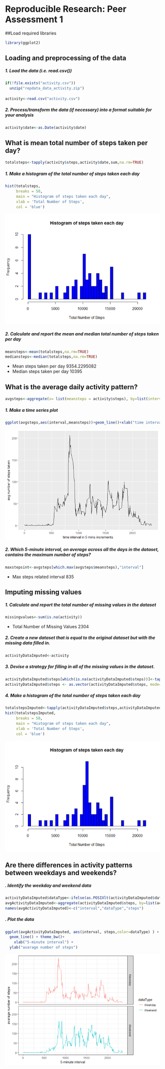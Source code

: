 # Reproducible Research: Peer Assessment 1

##Load required libraries

```r
library(ggplot2)
```

## Loading and preprocessing of the data
##### 1. Load the data (i.e. read.csv())

```r
if(!file.exists("activity.csv"))
  unzip("repdata_data_activity.zip")

activity<-read.csv("activity.csv")
```
##### 2. Process/transform the data (if necessary) into a format suitable for your analysis

```r
activity$date<-as.Date(activity$date)
```

## What is mean total number of steps taken per day?

```r
totalsteps<-tapply(activity$steps,activity$date,sum,na.rm=TRUE)
```
##### 1. Make a histogram of the total number of steps taken each day

```r
hist(totalsteps, 
     breaks = 50,
     main = "Histogram of steps taken each day",
     xlab = 'Total Number of Steps',
     col = 'blue')
```

![](PA1_files/figure-html/unnamed-chunk-5-1.png)<!-- -->

##### 2. Calculate and report the mean and median total number of steps taken per day

```r
meansteps<-mean(totalsteps,na.rm=TRUE)
mediansteps<-median(totalsteps,na.rm=TRUE)
```

* Mean steps taken per day 9354.2295082
* Median steps taken per day 10395

## What is the average daily activity pattern?

```r
avgsteps<-aggregate(x= list(meansteps = activity$steps), by=list(interval = activity$interval),FUN=mean,na.rm=TRUE)
```
##### 1. Make a time series plot

```r
ggplot(avgsteps,aes(interval,meansteps))+geom_line()+xlab("time interval in 5 mins increments")+ylab("avg number of steps taken")
```

![](PA1_files/figure-html/unnamed-chunk-8-1.png)<!-- -->

##### 2. Which 5-minute interval, on average across all the days in the dataset, contains the maximum number of steps?


```r
maxstepsint<-avgsteps[which.max(avgsteps$meansteps),"interval"]
```
* Max steps related interval 835

## Imputing missing values
##### 1. Calculate and report the total number of missing values in the dataset 

```r
missingvalues<-sum(is.na(activity))
```
* Total Number of Missing Values 2304

##### 2. Create a new dataset that is equal to the original dataset but with the missing data filled in.


```r
activityDataImputed<-activity
```
##### 3. Devise a strategy for filling in all of the missing values in the dataset.

```r
activityDataImputed$steps[which(is.na(activityDataImputed$steps))]<-tapply(activityDataImputed$steps,activityDataImputed$interval,mean,na.rm=TRUE,simplify = FALSE)
activityDataImputed$steps <- as.vector(activityDataImputed$steps, mode="numeric")
```
##### 4. Make a histogram of the total number of steps taken each day 

```r
totalstepsImputed<-tapply(activityDataImputed$steps,activityDataImputed$date,sum,na.rm=TRUE)
hist(totalstepsImputed, 
     breaks = 50,
     main = "Histogram of steps taken each day",
     xlab = 'Total Number of Steps',
     col = 'blue')
```

![](PA1_files/figure-html/unnamed-chunk-13-1.png)<!-- -->

## Are there differences in activity patterns between weekdays and weekends?
##### . Identify the weekday and weekend data

```r
activityDataImputed$dataType<-ifelse(as.POSIXlt(activityDataImputed$date)$wday %in% c(0,6),'Weekend','Weekday')
avgActivityDataImputed<-aggregate(activityDataImputed$steps, by=list(activityDataImputed$interval,activityDataImputed$dataType),mean)
names(avgActivityDataImputed)<-c("interval","dataType","steps")
```
##### . Plot the data


```r
ggplot(avgActivityDataImputed, aes(interval, steps,color=dataType) ) + 
  geom_line() + theme_bw()+
    xlab("5-minute interval") + 
  ylab("avarage number of steps")
```

![](PA1_files/figure-html/unnamed-chunk-15-1.png)<!-- -->
